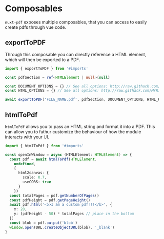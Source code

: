 # Composables

`nuxt-pdf` exposes multiple composables, that you can access to easily create pdfs through vue code.


## exportToPDF

Through this composable you can directly reference a HTML element, which will then be exported to a PDF. 

```ts
import { exportToPDF } from '#imports'

const pdfSection = ref<HTMLElement | null>(null)

const DOCUMENT_OPTIONS = {} // See all options: http://raw.githack.com/MrRio/jsPDF/master/docs/jsPDF.html
const HTML_OPTIONS = {} // See all options: http://raw.githack.com/MrRio/jsPDF/master/docs/module-html.html#~html

await exportToPDF('FILE_NAME.pdf', pdfSection, DOCUMENT_OPTIONS, HTML_OPTIONS)
```

## htmlToPdf

`htmlToPdf` allows you to pass an HTML string and format it into a PDF. This can allow you to futhur customize the behaviour of how the module interacts with your UI.

```ts
import { htmlToPdf } from '#imports'

const openInWindow = async (HTMLElement: HTMLElement) => {
  const pdf = await htmlToPdf(HTMLElement,
    undefined,
    {
      html2canvas: {
        scale: 0.7,
        useCORS: true
      }
    })
  const totalPages = pdf.getNumberOfPages()
  const pdfHeight = pdf.getPageHeight()
  await pdf.html('<b>I am a custom pdf!!!</b>', {
    x: 20,
    y: (pdfHeight - 50) * totalPages // place in the bottom
  })
  const blob = pdf.output('blob')
  window.open(URL.createObjectURL(blob), '_blank')
}
```
